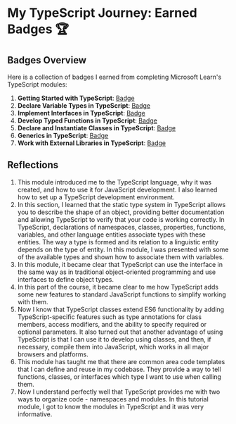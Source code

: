 # My TypeScript Journey: Earned Badges 🏆

## Badges Overview

Here is a collection of badges I earned from completing Microsoft Learn's TypeScript modules:

1. **Getting Started with TypeScript**: [Badge](https://learn.microsoft.com/api/achievements/share/en-us/69981680/7END7C9Z?sharingId=7D9577235592CD33)
2. **Declare Variable Types in TypeScript**: [Badge](https://learn.microsoft.com/api/achievements/share/en-us/69981680/N79KNDRF?sharingId=7D9577235592CD33)
3. **Implement Interfaces in TypeScript**: [Badge](https://learn.microsoft.com/api/achievements/share/en-us/69981680/3XLEYMSH?sharingId=7D9577235592CD33)
4. **Develop Typed Functions in TypeScript**: [Badge](https://learn.microsoft.com/api/achievements/share/en-us/69981680/ZPFGK342?sharingId=7D9577235592CD33)
5. **Declare and Instantiate Classes in TypeScript**: [Badge](https://learn.microsoft.com/api/achievements/share/en-us/69981680/24YJNT5V?sharingId=7D9577235592CD33)
6. **Generics in TypeScript**: [Badge](https://learn.microsoft.com/api/achievements/share/en-us/69981680/9N5JJ36U?sharingId=7D9577235592CD33)
7. **Work with External Libraries in TypeScript**: [Badge](https://learn.microsoft.com/api/achievements/share/en-us/69981680/HY655R98?sharingId=7D9577235592CD33)


## Reflections

1. This module introduced me to the TypeScript language, why it was created, and how to use it for JavaScript development. I also learned how to set up a TypeScript development environment.
2. In this section, I learned that the static type system in TypeScript allows you to describe the shape of an object, providing better documentation and allowing TypeScript to verify that your code is working correctly. In TypeScript, declarations of namespaces, classes, properties, functions, variables, and other language entities associate types with these entities. The way a type is formed and its relation to a linguistic entity depends on the type of entity. In this module, I was presented with some of the available types and shown how to associate them with variables.
3. In this module, it became clear that TypeScript can use the interface in the same way as in traditional object-oriented programming and use interfaces to define object types.
4. In this part of the course, it became clear to me how TypeScript adds some new features to standard JavaScript functions to simplify working with them.
5. Now I know that TypeScript classes extend ES6 functionality by adding TypeScript-specific features such as type annotations for class members, access modifiers, and the ability to specify required or optional parameters. It also turned out that another advantage of using TypeScript is that I can use it to develop using classes, and then, if necessary, compile them into JavaScript, which works in all major browsers and platforms.
6. This module has taught me that there are common area code templates that I can define and reuse in my codebase. They provide a way to tell functions, classes, or interfaces which type I want to use when calling them.
7. Now I understand perfectly well that TypeScript provides me with two ways to organize code - namespaces and modules. In this tutorial module, I got to know the modules in TypeScript and it was very informative.
